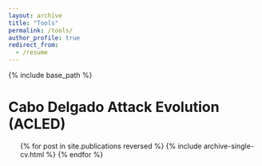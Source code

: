 ```yaml
---
layout: archive
title: "Tools"
permalink: /tools/
author_profile: true
redirect_from:
  - /resume
---
```


{% include base_path %}

Cabo Delgado Attack Evolution (ACLED)
======
  <ul>{% for post in site.publications reversed %}
    {% include archive-single-cv.html %}
  {% endfor %}</ul>

